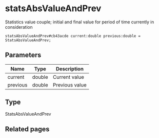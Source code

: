 # statsAbsValueAndPrev
Statistics value couple; initial and final value for period of time currently in consideration

```
statsAbsValueAndPrev#cb43acde current:double previous:double = StatsAbsValueAndPrev;
```

## Parameters
| Name | Type | Description |
| ---- | :----: | ----------- |
| current | double | Current value |
| previous | double | Previous value |


## Type
StatsAbsValueAndPrev

## Related pages
